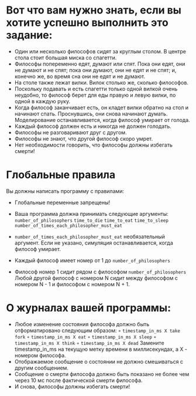# Вот что вам нужно знать, если вы хотите успешно выполнить это задание:
- Один или несколько философов сидят за круглым столом.
В центре стола стоит большая миска со спагетти.
- Философы попеременно едят, думают или спят.
Пока они едят, они не думают и не спят;
пока они думают, они не едят и не спят;
и, конечно же, во время сна они не едят и не думают.
- На столе также лежат вилки. Вилок столько же, сколько философов.
- Поскольку подавать и есть спагетти только одной вилкой очень неудобно, то
философ берет для еды правую и левую вилки, по одной в каждую руку.
- Когда философ заканчивает есть, он кладет вилки обратно на стол и
начинают спать. Проснувшись, они снова начинают думать. Моделирование останавливается, когда
философ умирает от голода.
- Каждый философ должен есть и никогда не должен голодать.
- Философы не разговаривают друг с другом.
- Философы не знают, что другой философ скоро умрет.
- Нет необходимости говорить, что философы должны избегать смерти!

# Глобальные правила
Вы должны написать программу с правилами:
- Глобальные переменные запрещены!
- Ваша программа должна принимать следующие аргументы:
```number_of_philosophers``` ```time_to_die``` ```time_to_eat``` ```time_to_sleep``` ```number_of_times_each_philosopher_must_eat```

- ```number_of_times_each_philosopher_must_eat``` необязательный аргумент. Если не указано, симуляция останавливается, когда
философ умирает.
- Каждый философ имеет номер от 1 до ```number_of_philosophers```
- Философ номер 1 сидит рядом с философом ```number_of_philosophers```
Любой другой философ с номером N сидит между философом с номером N - 1 и философом с номером N + 1.

# О журналах вашей программы:
- Любое изменение состояния философа должно быть отформатировано следующим образом:
◦ ```timestamp_in_ms X take fork```
◦ ```timestamp_in_ms X eat```
◦ ```timestamp_in_ms X sleep```
◦ ```timestamp_in_ms X think```
◦ ```timestamp_in_ms X dead```
Замените timestamp_in_ms на текущую метку времени в миллисекундах,
а X - номером философа.
- Отображаемое сообщение о состоянии не должно смешиваться с другим сообщением.
- Сообщение о смерти философа должно быть показано не более чем через 10 мс
после фактической смерти философа.
- И снова, философы должны избегать смерти!
